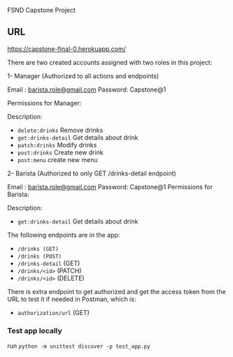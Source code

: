 FSND Capstone Project

## URL

https://capstone-final-0.herokuapp.com/

There are two created accounts assigned with two roles in this project:

1- Manager (Authorized to all actions and endpoints)

Email : barista.role@gmail.com
Password: Capstone@1

Permissions for Manager:

Description:

- `delete:drinks` Remove drinks
- `get:drinks-detail` Get details about drink
- `patch:drinks` Modify drinks
- `post:drinks` Create new drink
- `post:menu` create new menu

2- Barista (Authorized to only GET /drinks-detail endpoint)

Email : barista.role@gmail.com
Password: Capstone@1 Permissions for Barista:

Description:

- `get:drinks-detail` Get details about drink

The following endpoints are in the app:

- `/drinks (GET)`
- `/drinks (POST)`
- `/drinks-detail` (GET)
- `/drinks/<id>` (PATCH)
- `/drinks/<id>` (DELETE)

There is extra endpoint to get authorized and get the access token from the URL to test it if needed in Postman, which is:

- `authorization/url` (GET)

### Test app locally

run `python -m unittest discover -p test_app.py`

